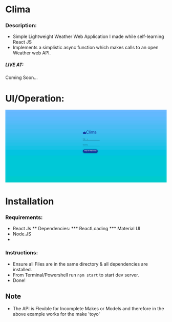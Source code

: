 # Clima

### Description:

* Simple Lightweight Weather Web Application I made while self-learning React JS
* Implements a simplistic async function which makes calls to an open Weather web API.

##### LIVE AT: 
Coming Soon…

# UI/Operation:

![Alt Text](./Clima.gif)


# Installation
### Requirements:
* React Js
	** Dependencies:
		*** ReactLoading
		*** Material UI
* Node.JS
* 

### Instructions:
* Ensure all Files are in the same directory & all dependencies are installed.
* From Terminal/Powershell run ```npm start``` to start dev server.
* Done!

## Note
* The API is Flexible for Incomplete Makes or Models and therefore in the above example works for the make 'toyo'

